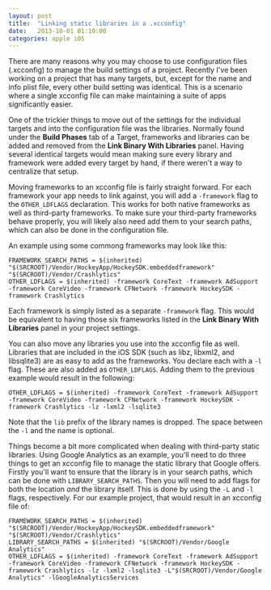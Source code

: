 ```yaml
---
layout: post
title:  "Linking static libraries in a .xcconfig"
date:   2013-10-01 01:10:00
categories: apple iOS
---
```


There are many reasons why you may choose to use configuration files (.xcconfig) to manage the build settings of a project. Recently I've been working on a project that has many targets, but, except for the name and info plist file, every other build setting was identical. This is a scenario where a single xcconfig file can make maintaining a suite of apps significantly easier.

One of the trickier things to move out of the settings for the individual targets and into the configuration file was the libraries. Normally found under the **Build Phases** tab of a Target, frameworks and libraries can be added and removed from the **Link Binary With Libraries** panel. Having several identical targets would mean making sure every library and framework were added every target by hand, if there weren't a way to centralize that setup.

Moving frameworks to an xcconfig file is fairly straight forward. For each framework your app needs to link against, you will add a `-framework` flag to the `OTHER_LDFLAGS` declaration. This works for both native frameworks as well as third-party frameworks. To make sure your third-party frameworks behave properly, you will likely also need add them to your search paths, which can also be done in the configuration file.

An example using some commong frameworks may look like this:

    FRAMEWORK_SEARCH_PATHS = $(inherited) "$(SRCROOT)/Vendor/HockeyApp/HockeySDK.embeddedframework" "$(SRCROOT)/Vendor/Crashlytics"
    OTHER_LDFLAGS = $(inherited) -framework CoreText -framework AdSupport -framework CoreVideo -framework CFNetwork -framework HockeySDK -framework Crashlytics

Each framework is simply listed as a separate `-framework` flag. This would be equivalent to having those six frameworks listed in the **Link Binary With Libraries** panel in your project settings.

You can also move any libraries you use into the xcconfig file as well. Libraries that are included in the iOS SDK (such as libz, libxml2, and libsqlite3) are as easy to add as the frameworks. You declare each with a `-l` flag. These are also added as `OTHER_LDFLAGS`. Adding them to the previous example would result in the following:

    OTHER_LDFLAGS = $(inherited) -framework CoreText -framework AdSupport -framework CoreVideo -framework CFNetwork -framework HockeySDK -framework Crashlytics -lz -lxml2 -lsqlite3

Note that the `lib` prefix of the library names is dropped. The space between the `-l` and the name is optional.

Things become a bit more complicated when dealing with third-party static libraries. Using Google Analytics as an example, you'll need to do three things to get an xcconfig file to manage the static library that Google offers. Firstly you'll want to ensure that the library is in your search paths, which can be done with `LIBRARY_SEARCH_PATHS`. Then you will need to add flags for both the location *and* the library itself. This is done by using the `-L` and `-l` flags, respectively. For our example project, that would result in an xcconfig file of:

    FRAMEWORK_SEARCH_PATHS = $(inherited) "$(SRCROOT)/Vendor/HockeyApp/HockeySDK.embeddedframework" "$(SRCROOT)/Vendor/Crashlytics"
    LIBRARY_SEARCH_PATHS = $(inherited) "$(SRCROOT)/Vendor/Google Analytics"
    OTHER_LDFLAGS = $(inherited) -framework CoreText -framework AdSupport -framework CoreVideo -framework CFNetwork -framework HockeySDK -framework Crashlytics -lz -lxml2 -lsqlite3 -L"$(SRCROOT)/Vendor/Google Analytics" -lGoogleAnalyticsServices
    
